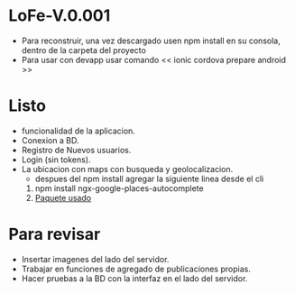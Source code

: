 # LoFe-V.0.001
* Para reconstruir, una vez descargado usen npm install en su consola, dentro de la carpeta del proyecto
* Para usar con devapp usar comando << ionic cordova prepare android >>

# Listo

* funcionalidad de la aplicacion.
* Conexion a BD.
* Registro de Nuevos usuarios.
* Login (sin tokens).
* La ubicacion con maps con busqueda y geolocalizacion.
  *  despues del npm install agregar la siguiente linea desde el cli
  1. npm install ngx-google-places-autocomplete
  2. [Paquete usado](https://www.npmjs.com/package/ngx-google-places-autocomplete)

# Para revisar

* Insertar imagenes del lado del servidor.
* Trabajar en funciones de agregado de publicaciones propias.
* Hacer pruebas a la BD con la interfaz en el lado del servidor.
